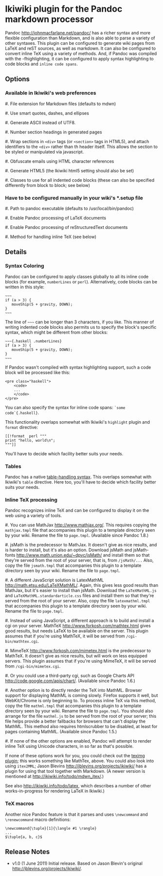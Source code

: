 Ikiwiki plugin for the Pandoc markdown processor
================================================

Pandoc <http://johnmacfarlane.net/pandoc/> has a richer syntax and more
flexible configuration than Markdown, and is also able to parse a variety of
other syntaxes. This plugin can be configured to generate wiki pages from LaTeX
and reST sources, as well as markdown. It can also be configured to convert
inline TeX using a variety of methods. And, if Pandoc was compiled with the
-fhighlighting, it can be configured to apply syntax highlighting to code
blocks and `inline code spans`.




## Options ##

### Available in Ikiwiki's web preferences ###

#. File extension for Markdown files (defaults to mdwn)

#. Use smart quotes, dashes, and ellipses

#. Generate ASCII instead of UTF8.

#. Number section headings in generated pages

#. Wrap sections in `<div>` tags (or `<section>` tags in HTML5), and
   attach identifiers to the `<div>` rather than th header itself. This
   allows the section to be styled or manipulated via javascript.

#. Obfuscate emails using HTML character references

#. Generate HTML5 (the Ikiwiki html5 setting should also be set)

#. Classes to use for all indented code blocks (these can also be 
   specified differently from block to block; see below)


### Have to be configured manually in your wiki's *.setup file ###

#. Path to pandoc executable (defaults to /usr/local/bin/pandoc)

#. Enable Pandoc processing of LaTeX documents

#. Enable Pandoc processing of reStructuredText documents

#. Method for handling inline TeX (see below)


## Details ##

### Syntax Coloring ###

Pandoc can be configured to apply classes globally to all its inline code blocks (for example, `numberLines` or `perl`). Alternatively, code blocks can be written in this style:

	~~~
	if (a > 3) {
	   moveShip(5 + gravity, DOWN);
	}
	~~~

The line of `~~~` can be longer than 3 characters, if you like. This manner of writing indented code blocks also permits us to specify the block's specific syntax, which might be different from other blocks:


	~~~{.haskell .numberLines}
	if (a > 3) {
	   moveShip(5 + gravity, DOWN);
	}
	~~~

If Pandoc wasn't compiled with syntax highlighting support, such a code block will be processed like this:

	<pre class="haskell">
		<code>
		...
		</code>
	</pre>


You can also specify the syntax for inline code spans: `` `some code`{.haskell} ``.

This functionality overlaps somewhat with Ikiwiki's `highlight` plugin and `format` directive:

	[[!format  perl """
	print "hello, world\n";
	"""]]

You'll have to decide which facility better suits your needs.

### Tables ###

Pandoc has a native [table-handling syntax](http://johnmacfarlane.net/pandoc/README.html#tables). This overlaps somewhat with Ikiwiki's `table` directive. Here too, you'll have to decide which facility better suits your needs.


### Inline TeX processing ###

Pandoc recognizes inline TeX and can be configured to display it on the web using a variety of tools.

#. You can use MathJax <http://www.mathjax.org/>. This requires copying the `mathjax.tmpl` file that accompanies this plugin to a template directory seen by your wiki. Rename the file to `page.tmpl`. (Available since Pandoc 1.8.)

#. jsMath is the predecessor to MathJax. It doesn't give as nice results, and is harder to install, but it's also an option. Download jsMath and jsMath-fonts <http://www.math.union.edu/~dpvc/jsMath/> and install them so that they're served from the root of your server, that is, from `/jsMath/...` Also, copy the file `jsmath.tmpl` that accompanies this plugin to a template directory seen by your wiki. Rename the file to `page.tmpl`.

#. A different JavaScript solution is LatexMathML <http://math.etsu.edu/LaTeXMathML/>. Again, this gives less good results than MathJax, but it's easier to install than jsMath. Download the `LaTeXMathML.js` and `LaTeXMathML.standardarticle.css` files and install them so that they're served from the root of your server.  Also, copy the file `latexmathml.tmpl` that accompanies this plugin to a template directory seen by your wiki. Rename the file to `page.tmpl`.

#. Instead of using JavaScript, a different approach is to build and install a cgi on your server. MathTeX <http://www.forkosh.com/mathtex.html> gives good results, but needs LaTeX to be available on the server. This plugin assumes that if you're using MathTeX, it will be served from `/cgi-bin/mathtex.cgi`.

#. MimeTeX <http://www.forkosh.com/mimetex.html> is the predecessor to MathTeX. It doesn't give as nice results, but will work on less equipped servers. This plugin assumes that if you're using MimeTeX, it will be served from `/cgi-bin/mimetex.cgi`.

#. Or you could use a third-party cgi, such as Google Charts API <http://code.google.com/apis/chart/>. (Available since Pandoc 1.6.)

#. Another option is to directly render the TeX into MathML. Browser support for displaying MathML is coming slowly. Firefox supports it well, but WebKit/Chrome is only beginning to. To process inline TeX via this method, copy the file `mathml.tmpl` that accompanies this plugin to a template directory seen by your wiki. Rename the file to `page.tmpl`. You should also arrange for the file `mathml.js` to be served from the root of your server; this file helps provide a better fallbacks for browsers that can't display the MathML. This method also requires htmlscrubber to be disabled, at least for pages containing MathML. (Available since Pandoc 1.5.)

#. If none of the other options are enabled, Pandoc will attempt to render inline TeX using Unicode characters, in so far as that's possible.


If none of these options work for you, you could check out the [teximg plugin](http://ikiwiki.info/plugins/teximg/); this works something like MathTex, above. You could also look into using
`itex2MML`; Jason Blevins <http://jblevins.org/projects/ikiwiki/> has a plugin
for using that tool together with Markdown. (A newer version is mentioned at <http://ikiwiki.info/todo/mdwn_itex/>.)

See also <http://ikiwiki.info/todo/latex>, which describes a number of other works-in-progress for rendering LaTeX in Ikiwiki.)


### TeX macros ###

Another nice Pandoc feature is that it parses and uses `\newcommand` and `\renewcommand` macro definitions:

	\newcommand{\tuple}[1]{\langle #1 \rangle}
	...
	$\tuple{a, b, c}$


## Release Notes ##

 * v1.0 (1 June 2011) Initial release. Based on Jason Blevin's original <http://jblevins.org/projects/ikiwiki/>.


<!-- vim: ft=pdc
-->
